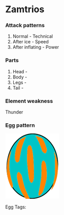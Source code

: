 # Zamtrios

### Attack patterns
1. Normal - Technical
2. After ice - Speed
3. After inflating - Power

### Parts
1. Head - 
2. Body - 
3. Legs - 
4. Tail - 

### Element weakness
Thunder 

### Egg pattern
![image info](../assets/zamtrios.png)

Egg Tags: 